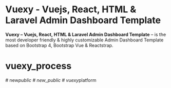 # Vuexy - Vuejs, React, HTML & Laravel Admin Dashboard Template

**Vuexy – Vuejs, React, HTML & Laravel Admin Dashboard Template** – is the most developer friendly & highly customizable Admin Dashboard Template based on Bootstrap 4, Bootstrap Vue & Reactstrap.
# vuexy_process
#   n e w _ p u b l i c  
 # new_public
#   v u e x y _ p l a t f o r m  
 